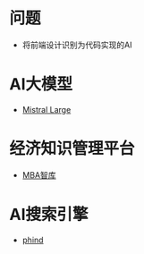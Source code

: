 # 问题
- 将前端设计识别为代码实现的AI

# AI大模型
- [Mistral Large](https://poe.com/Mistral-Large)

# 经济知识管理平台
- [MBA智库](https://www.mbalib.com)

# AI搜索引擎
- [phind](https://www.phind.com/search?cache=ku51fpcreid7649w3wb6h22m)